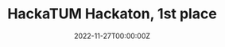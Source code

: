 ---
title: HackaTUM Hackaton, 1st place
summary: • Collected a dataset of 57 3D scans with a microwave detector; trained a ResNet-based model to recognize 3 types of recyclable waste with 73% accuracy
date: '2022-11-27T00:00:00Z'

# Optional external URL for project (replaces project detail page).
external_link: ''

image:
  focal_point: Smart

# url_code: 'https://github.com/AlekseiZhuravlev/MotionMixerConv/'
# url_pdf: 'https://drive.google.com/file/d/1uFtFNbG0R6z7cEVWbDfxI2-yMyg_wJ5K/view?usp=sharing'
# url_slides: ''

links:
- name: Project Page
  url: https://devpost.com/software/abiogenesis
# url_video: 'https://devpost.com/software/abiogenesis'

# Slides (optional).
#   Associate this project with Markdown slides.
#   Simply enter your slide deck's filename without extension.
#   E.g. `slides = "example-slides"` references `content/slides/example-slides.md`.
#   Otherwise, set `slides = ""`.
slides: ""
---